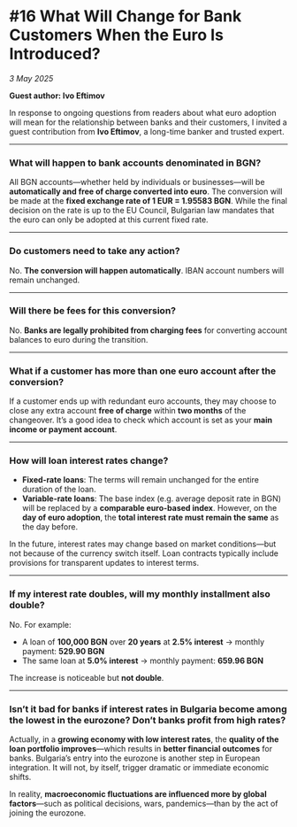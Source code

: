 # #16 What Will Change for Bank Customers When the Euro Is Introduced?

*3 May 2025*

**Guest author: Ivo Eftimov**

In response to ongoing questions from readers about what euro adoption will mean for the relationship between banks and their customers, I invited a guest contribution from **Ivo Eftimov**, a long-time banker and trusted expert.

---

### **What will happen to bank accounts denominated in BGN?**

All BGN accounts—whether held by individuals or businesses—will be **automatically and free of charge converted into euro**. The conversion will be made at the **fixed exchange rate of 1 EUR = 1.95583 BGN**. While the final decision on the rate is up to the EU Council, Bulgarian law mandates that the euro can only be adopted at this current fixed rate.

---

### **Do customers need to take any action?**

No. **The conversion will happen automatically**. IBAN account numbers will remain unchanged.

---

### **Will there be fees for this conversion?**

No. **Banks are legally prohibited from charging fees** for converting account balances to euro during the transition.

---

### **What if a customer has more than one euro account after the conversion?**

If a customer ends up with redundant euro accounts, they may choose to close any extra account **free of charge** within **two months** of the changeover. It’s a good idea to check which account is set as your **main income or payment account**.

---

### **How will loan interest rates change?**

- **Fixed-rate loans**: The terms will remain unchanged for the entire duration of the loan.
- **Variable-rate loans**: The base index (e.g. average deposit rate in BGN) will be replaced by a **comparable euro-based index**. However, on the **day of euro adoption**, the **total interest rate must remain the same** as the day before.

In the future, interest rates may change based on market conditions—but not because of the currency switch itself. Loan contracts typically include provisions for transparent updates to interest terms.

---

### **If my interest rate doubles, will my monthly installment also double?**

No. For example:

- A loan of **100,000 BGN** over **20 years** at **2.5% interest** → monthly payment: **529.90 BGN**
- The same loan at **5.0% interest** → monthly payment: **659.96 BGN**

The increase is noticeable but **not double**.

---

### **Isn’t it bad for banks if interest rates in Bulgaria become among the lowest in the eurozone? Don’t banks profit from high rates?**

Actually, in a **growing economy with low interest rates**, the **quality of the loan portfolio improves**—which results in **better financial outcomes** for banks. Bulgaria’s entry into the eurozone is another step in European integration. It will not, by itself, trigger dramatic or immediate economic shifts.

In reality, **macroeconomic fluctuations are influenced more by global factors**—such as political decisions, wars, pandemics—than by the act of joining the eurozone.